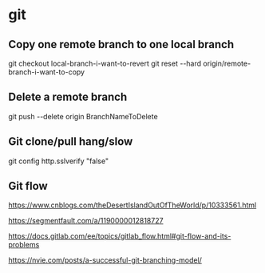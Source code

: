 # git

## Copy one remote branch to one local branch

git checkout local-branch-i-want-to-revert
git reset --hard origin/remote-branch-i-want-to-copy


## Delete a remote branch
git push --delete origin BranchNameToDelete

## Git clone/pull hang/slow
git  config http.sslverify "false"


## Git flow
https://www.cnblogs.com/theDesertIslandOutOfTheWorld/p/10333561.html

https://segmentfault.com/a/1190000012818727

https://docs.gitlab.com/ee/topics/gitlab_flow.html#git-flow-and-its-problems

https://nvie.com/posts/a-successful-git-branching-model/
